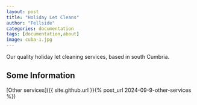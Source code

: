 ```yaml
---
layout: post
title: "Holiday Let Cleans"
author: "Fellside"
categories: documentation
tags: [documentation,about]
image: cuba-1.jpg
---
```


Our quality holiday let cleaning services, based in south Cumbria.

## Some Information


[Other services]({{ site.github.url }}{% post_url 2024-09-9-other-services %})

